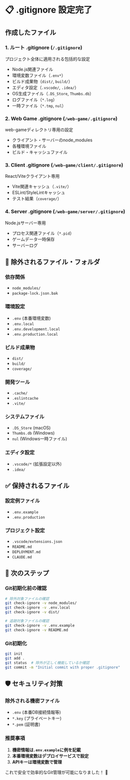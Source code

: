 # 📋 .gitignore 設定完了

## 作成したファイル

### 1. **ルート .gitignore** (`/.gitignore`)
プロジェクト全体に適用される包括的な設定
- Node.js関連ファイル
- 環境変数ファイル（`.env*`）
- ビルド成果物（`dist/`, `build/`）
- エディタ設定（`.vscode/`, `.idea/`）
- OS生成ファイル（`.DS_Store`, `Thumbs.db`）
- ログファイル（`*.log`）
- 一時ファイル（`*.tmp`, `nul`）

### 2. **Web Game .gitignore** (`/web-game/.gitignore`)
web-gameディレクトリ専用の設定
- クライアント・サーバーのnode_modules
- 各種環境ファイル
- ビルド・キャッシュファイル

### 3. **Client .gitignore** (`/web-game/client/.gitignore`)
React/Viteクライアント専用
- Vite関連キャッシュ（`.vite/`）
- ESLint/StyleLintキャッシュ
- テスト結果（`coverage/`）

### 4. **Server .gitignore** (`/web-game/server/.gitignore`)
Node.jsサーバー専用
- プロセス関連ファイル（`*.pid`）
- ゲームデータ一時保存
- サーバーログ

## 🚫 除外されるファイル・フォルダ

### 依存関係
- `node_modules/`
- `package-lock.json.bak`

### 環境設定
- `.env` (本番環境変数)
- `.env.local`
- `.env.development.local`
- `.env.production.local`

### ビルド成果物
- `dist/`
- `build/`
- `coverage/`

### 開発ツール
- `.cache/`
- `.eslintcache`
- `.vite/`

### システムファイル
- `.DS_Store` (macOS)
- `Thumbs.db` (Windows)
- `nul` (Windows一時ファイル)

### エディタ設定
- `.vscode/*` (拡張設定以外)
- `.idea/`

## ✅ 保持されるファイル

### 設定例ファイル
- `.env.example`
- `.env.production`

### プロジェクト設定
- `.vscode/extensions.json`
- `README.md`
- `DEPLOYMENT.md`
- `CLAUDE.md`

## 🔄 次のステップ

### Git初期化前の確認
```bash
# 除外対象ファイルの確認
git check-ignore -v node_modules/
git check-ignore -v .env.local
git check-ignore -v dist/

# 追跡対象ファイルの確認
git check-ignore -v .env.example
git check-ignore -v README.md
```

### Git初期化
```bash
git init
git add .
git status  # 除外が正しく機能しているか確認
git commit -m "Initial commit with proper .gitignore"
```

## 🛡️ セキュリティ対策

### 除外される機密ファイル
- `.env` (本番DB接続情報等)
- `*.key` (プライベートキー)
- `*.pem` (証明書)

### 推奨事項
1. **機密情報は`.env.example`に例を記載**
2. **本番環境変数はデプロイサービスで設定**
3. **APIキーは環境変数で管理**

これで安全で効率的なGit管理が可能になりました！ 🎉